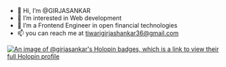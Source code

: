 - 👋 Hi, I’m @GIRJASANKAR
- 👀 I’m interested in Web development
- 🌱 I’m a Frontend Engineer in open financial technologies
- 📫 you can reach me at tiwarigirjashankar36@gmail.com

<!---
GIRJASANKAR/GIRJASANKAR is a ✨ special ✨ repository because its `README.md` (this file) appears on your GitHub profile.
You can click the Preview link to take a look at your changes.
--->

[![An image of @girjasankar's Holopin badges, which is a link to view their full Holopin profile](https://holopin.me/girjasankar)](https://holopin.io/@girjasankar)
